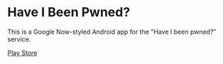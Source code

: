 Have I Been Pwned?
==============

This is a Google Now-styled Android app for the "Have I been pwned?" service.

[Play Store](https://play.google.com/store/apps/details?id=se.blunden.haveibeenpwned)
